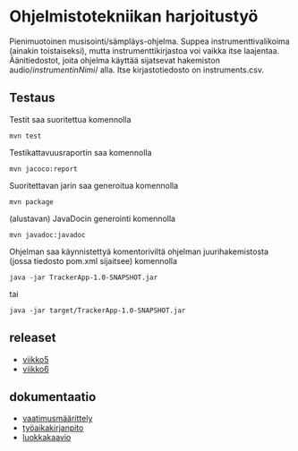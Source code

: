 # Ohjelmistotekniikan harjoitustyö

Pienimuotoinen musisointi/sämpläys-ohjelma. Suppea instrumenttivalikoima (ainakin toistaiseksi), mutta
instrumenttikirjastoa voi vaikka itse laajentaa. Äänitiedostot, joita ohjelma käyttää sijatsevat hakemiston audio/_instrumentinNimi_/ alla.
Itse kirjastotiedosto on instruments.csv.

## Testaus

Testit saa suoritettua komennolla

```
mvn test
```

Testikattavuusraportin saa komennolla

```
mvn jacoco:report
```

Suoritettavan jarin saa generoitua komennolla

```
mvn package
```

(alustavan) JavaDocin generointi komennolla

```
mvn javadoc:javadoc
```

Ohjelman saa käynnistettyä komentoriviltä ohjelman juurihakemistosta (jossa tiedosto pom.xml sijaitsee) komennolla

```
java -jar TrackerApp-1.0-SNAPSHOT.jar
```
tai
```
java -jar target/TrackerApp-1.0-SNAPSHOT.jar
```

## releaset

 - [viikko5](https://github.com/PetroLeh/ot-harjoitustyo/releases/tag/viikko5)
 - [viikko6](https://github.com/PetroLeh/ot-harjoitustyo/releases/tag/viikko6)
 
## dokumentaatio
 - [vaatimusmäärittely](https://github.com/PetroLeh/ot-harjoitustyo/blob/master/dokumentaatio/vaatimusmaarittely.md)
 - [työaikakirjanpito](https://github.com/PetroLeh/ot-harjoitustyo/blob/master/dokumentaatio/tuntikirjanpito.md)
 - [luokkakaavio](https://github.com/PetroLeh/ot-harjoitustyo/blob/master/dokumentaatio/trackerLuokkakaavio.jpg)

